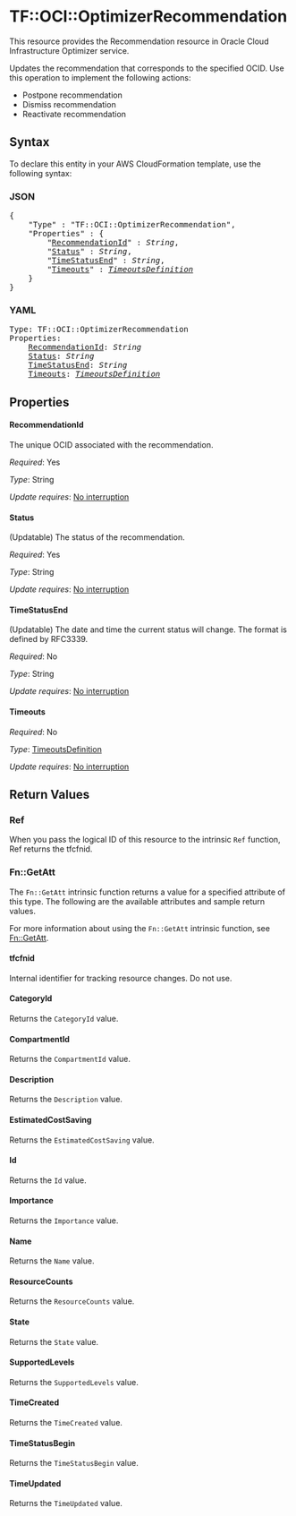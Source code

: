 # TF::OCI::OptimizerRecommendation

This resource provides the Recommendation resource in Oracle Cloud Infrastructure Optimizer service.

Updates the recommendation that corresponds to the specified OCID.
Use this operation to implement the following actions:

  * Postpone recommendation
  * Dismiss recommendation
  * Reactivate recommendation

## Syntax

To declare this entity in your AWS CloudFormation template, use the following syntax:

### JSON

<pre>
{
    "Type" : "TF::OCI::OptimizerRecommendation",
    "Properties" : {
        "<a href="#recommendationid" title="RecommendationId">RecommendationId</a>" : <i>String</i>,
        "<a href="#status" title="Status">Status</a>" : <i>String</i>,
        "<a href="#timestatusend" title="TimeStatusEnd">TimeStatusEnd</a>" : <i>String</i>,
        "<a href="#timeouts" title="Timeouts">Timeouts</a>" : <i><a href="timeoutsdefinition.md">TimeoutsDefinition</a></i>
    }
}
</pre>

### YAML

<pre>
Type: TF::OCI::OptimizerRecommendation
Properties:
    <a href="#recommendationid" title="RecommendationId">RecommendationId</a>: <i>String</i>
    <a href="#status" title="Status">Status</a>: <i>String</i>
    <a href="#timestatusend" title="TimeStatusEnd">TimeStatusEnd</a>: <i>String</i>
    <a href="#timeouts" title="Timeouts">Timeouts</a>: <i><a href="timeoutsdefinition.md">TimeoutsDefinition</a></i>
</pre>

## Properties

#### RecommendationId

The unique OCID associated with the recommendation.

_Required_: Yes

_Type_: String

_Update requires_: [No interruption](https://docs.aws.amazon.com/AWSCloudFormation/latest/UserGuide/using-cfn-updating-stacks-update-behaviors.html#update-no-interrupt)

#### Status

(Updatable) The status of the recommendation.

_Required_: Yes

_Type_: String

_Update requires_: [No interruption](https://docs.aws.amazon.com/AWSCloudFormation/latest/UserGuide/using-cfn-updating-stacks-update-behaviors.html#update-no-interrupt)

#### TimeStatusEnd

(Updatable) The date and time the current status will change. The format is defined by RFC3339.

_Required_: No

_Type_: String

_Update requires_: [No interruption](https://docs.aws.amazon.com/AWSCloudFormation/latest/UserGuide/using-cfn-updating-stacks-update-behaviors.html#update-no-interrupt)

#### Timeouts

_Required_: No

_Type_: <a href="timeoutsdefinition.md">TimeoutsDefinition</a>

_Update requires_: [No interruption](https://docs.aws.amazon.com/AWSCloudFormation/latest/UserGuide/using-cfn-updating-stacks-update-behaviors.html#update-no-interrupt)

## Return Values

### Ref

When you pass the logical ID of this resource to the intrinsic `Ref` function, Ref returns the tfcfnid.

### Fn::GetAtt

The `Fn::GetAtt` intrinsic function returns a value for a specified attribute of this type. The following are the available attributes and sample return values.

For more information about using the `Fn::GetAtt` intrinsic function, see [Fn::GetAtt](https://docs.aws.amazon.com/AWSCloudFormation/latest/UserGuide/intrinsic-function-reference-getatt.html).

#### tfcfnid

Internal identifier for tracking resource changes. Do not use.

#### CategoryId

Returns the <code>CategoryId</code> value.

#### CompartmentId

Returns the <code>CompartmentId</code> value.

#### Description

Returns the <code>Description</code> value.

#### EstimatedCostSaving

Returns the <code>EstimatedCostSaving</code> value.

#### Id

Returns the <code>Id</code> value.

#### Importance

Returns the <code>Importance</code> value.

#### Name

Returns the <code>Name</code> value.

#### ResourceCounts

Returns the <code>ResourceCounts</code> value.

#### State

Returns the <code>State</code> value.

#### SupportedLevels

Returns the <code>SupportedLevels</code> value.

#### TimeCreated

Returns the <code>TimeCreated</code> value.

#### TimeStatusBegin

Returns the <code>TimeStatusBegin</code> value.

#### TimeUpdated

Returns the <code>TimeUpdated</code> value.

